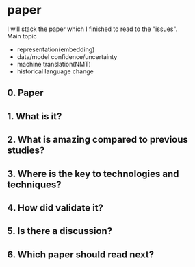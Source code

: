 # paper
I will stack the paper which I finished to read to the "issues".  
Main topic  
* representation(embedding)  
* data/model confidence/uncertainty
* machine translation(NMT)
* historical language change

## 0. Paper

## 1. What is it?

## 2. What is amazing compared to previous studies?

## 3. Where is the key to technologies and techniques?

## 4. How did validate it?

## 5. Is there a discussion?

## 6. Which paper should read next?
